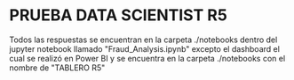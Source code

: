 # PRUEBA DATA SCIENTIST R5 #

Todos las respuestas se encuentran en la carpeta ./notebooks dentro del jupyter notebook llamado "Fraud_Analysis.ipynb" excepto el dashboard el cual se realizó en Power BI y se encuentra en la carpeta ./notebooks con el nombre de "TABLERO R5"